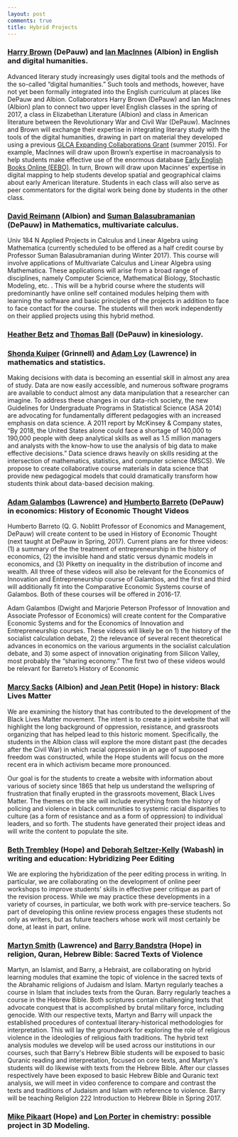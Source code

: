 ```yaml
---
layout: post
comments: true
title: Hybrid Projects
---
```

### [Harry Brown](mailto:<hbrown@depauw.edu>) (DePauw) and [Ian MacInnes](mailto:<imacinnes@albion.edu>) (Albion) in English and digital humanities.

Advanced literary study increasingly uses digital tools and the methods of the so-called “digital humanities.” Such tools and methods, however, have not yet been formally integrated into the English curriculum at places like DePauw and Albion. Collaborators Harry Brown (DePauw) and Ian MacInnes (Albion) plan to connect two upper level English classes in the spring of 2017, a class in Elizabethan Literature (Albion) and class in American literature between the Revolutionary War and Civil War (DePauw). MacInnes and Brown will exchange their expertise in integrating literary study with the tools of the digital humanities, drawing in part on material they developed using a previous [GLCA Expanding Collaborations Grant](http://www.dla101.org/) (summer 2015). For example, MacInnes will draw upon Brown’s expertise in macroanalysis to help students make effective use of the enormous database [Early English Books Online (EEBO)](http://eebo.chadwyck.com/home). In turn, Brown will draw upon Macinnes’ expertise in digital mapping to help students develop spatial and geographical claims about early American literature. Students in each class will also serve as peer commentators for the digital work being done by students in the other class.

### [David Reimann](mailto:<dreimann@albion.edu>) (Albion) and [Suman Balasubramanian](mailto:<sumanbalasubramanian@depauw.edu>) (DePauw) in Mathematics, multivariate calculus.

Univ 184 N  Applied Projects in  Calculus and Linear Algebra using Mathematica  (currently scheduled to be offered as a half credit course by Professor Suman Balasubramanian during Winter 2017). This course will involve applications of  Multivariate Calculus  and Linear Algebra using Mathematica. These applications will arise from a broad range of disciplines, namely Computer Science, Mathematical Biology, Stochastic Modeling, etc. . This will be a hybrid course where the students will predominantly have online self contained modules helping them with learning the software and basic principles of the projects in addition to face to face contact for the  course. The students will then work independently on their applied projects using this hybrid method.

### [Heather Betz](mailto:<hbetz@albion.edu>) and [Thomas Ball](mailto:<tball@depauw.edu>) (DePauw) in kinesiology.

### [Shonda Kuiper](mailto:<kuipers@grinnell.edu>) (Grinnell) and [Adam Loy](mailto:<adam.m.loy@lawrence.edu>) (Lawrence) in mathematics and statistics.

Making decisions with data is becoming an essential skill in almost any area of study. Data are now easily accessible, and numerous software programs are available to conduct almost any data manipulation that a researcher can imagine. To address these changes in our data-rich society, the new Guidelines for Undergraduate Programs in Statistical Science (ASA 2014) are advocating for fundamentally different pedagogies with an increased emphasis on data science. A 2011 report by McKinsey & Company states, “By 2018, the United States alone could face a shortage of 140,000 to 190,000 people with deep analytical skills as well as 1.5 million managers and analysts with the know-how to use the analysis of big data to make effective decisions.” Data science draws heavily on skills residing at the intersection of mathematics, statistics, and computer science (MSCS). We propose to create collaborative course materials in data science that provide new pedagogical models that could dramatically transform how students think about data-based decision making.

### [Adam Galambos](adam.galambos@lawrence.edu) (Lawrence) and [Humberto Barreto](mailto:<hbarreto@depauw.edu>) (DePauw) in economics: History of Economic Thought Videos

Humberto Barreto (Q. G. Noblitt Professor of Economics and Management, DePauw) will create content to be used in History of Economic Thought (next taught at DePauw in Spring, 2017). Current plans are for three videos: (1) a summary of the the treatment of entrepreneurship in the history of economics, (2) the invisible hand and static versus dynamic models in economics, and (3) Piketty on inequality in the distribution of income and wealth. All three of these videos will also be relevant for the Economics of Innovation and Entrepreneurship course of Galambos, and the first and third will additionally fit into the Comparative Economic Systems course of Galambos. Both of these courses will be offered in 2016-17. 

Adam Galambos (Dwight and Marjorie Peterson Professor of Innovation and Associate Professor of Economics) will create content for the Comparative Economic Systems and for the Economics of Innovation and Entrepreneurship courses. These videos will likely be on 1) the history of the socialist calculation debate, 2) the relevance of several recent theoretical advances in economics on the various arguments in the socialist calculation debate, and 3) some aspect of innovation originating from Silicon Valley, most probably the “sharing economy.” The first two of these videos would be relevant for Barreto’s History of Economic 

### [Marcy Sacks](mailto:<msacks@albion.edu>) (Albion)  and [Jean Petit](mailto:<petit@hope.edu>) (Hope) in history: Black Lives Matter

We are examining the history that has contributed to the development of the Black Lives Matter movement. The intent is to create a joint website that will highlight the long background of oppression, resistance, and grassroots organizing that has helped lead to this historic moment. Specifically, the students in the Albion class will explore the more distant past (the decades after the Civil War) in which racial oppression in an age of supposed freedom was constructed, while the Hope students will focus on the more recent era in which activism became more pronounced.

Our goal is for the students to create a website with information about various of society since 1865 that help us understand the wellspring of frustration that finally erupted in the grassroots movement, Black Lives Matter. The themes on the site will include everything from the history of policing and violence in black communities to systemic racial disparities to culture (as a form of resistance and as a form of oppression) to individual leaders, and so forth. The students have generated their project ideas and will write the content to populate the site.

### [Beth Trembley](mailto:<trembley@hope.edu>) (Hope) and [Deborah Seltzer-Kelly](mailto:<seltzerd@wabash.edu>) (Wabash) in writing and education: Hybridizing Peer Editing

We are exploring the hybridization of the peer editing process in writing.  In particular, we are collaborating on the development of online peer workshops to improve students’ skills in effective peer critique as part of the revision process.  While we may practice these developments in a variety of courses, in particular, we both work with pre-service teachers.  So part of developing this online review process engages these students not only as writers, but as future teachers whose work will most certainly be done, at least in part, online.

### [Martyn Smith](mailto:<martyn.smith@lawrence.edu>) (Lawrence) and [Barry Bandstra](mailto:<bandstra@hope.edu>) (Hope) in religion, Quran, Hebrew Bible: Sacred Texts of Violence

Martyn, an Islamist, and Barry, a Hebraist, are collaborating on hybrid learning modules that examine the topic of violence in the sacred texts of the Abrahamic religions of Judaism and Islam. Martyn regularly teaches a course in Islam that includes texts from the Quran. Barry regularly teaches a course in the Hebrew Bible. Both scriptures contain challenging texts that advocate conquest that is accomplished by brutal military force, including genocide. With our respective texts, Martyn and Barry will unpack the established procedures of contextual literary-historical methodologies for interpretation. This will lay the groundwork for exploring the role of religious violence in the ideologies of religious faith traditions. The hybrid text analysis modules we develop will be used across our institutions in our courses, such that Barry's Hebrew Bible students will be exposed to basic Quranic reading and interpretation, focused on core texts, and Martyn's students will do likewise with texts from the Hebrew Bible. After our classes respectively have been exposed to basic Hebrew Bible and Quranic text analysis, we will meet in video conference to compare and contrast the texts and traditions of Judaism and Islam with reference to violence. Barry will be teaching Religion 222 Introduction to Hebrew Bible in Spring 2017.

### [Mike Pikaart](mailto:pikaart@hope.edu) (Hope) and [Lon Porter](mailto:porterl@wabash.edu) in chemistry: possible project in 3D Modeling.